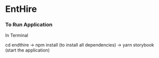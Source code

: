# EntHire

### To Run Application

In Terminal

cd endthire -> npm install (to install all dependencies) -> yarn storybook (start the application)
